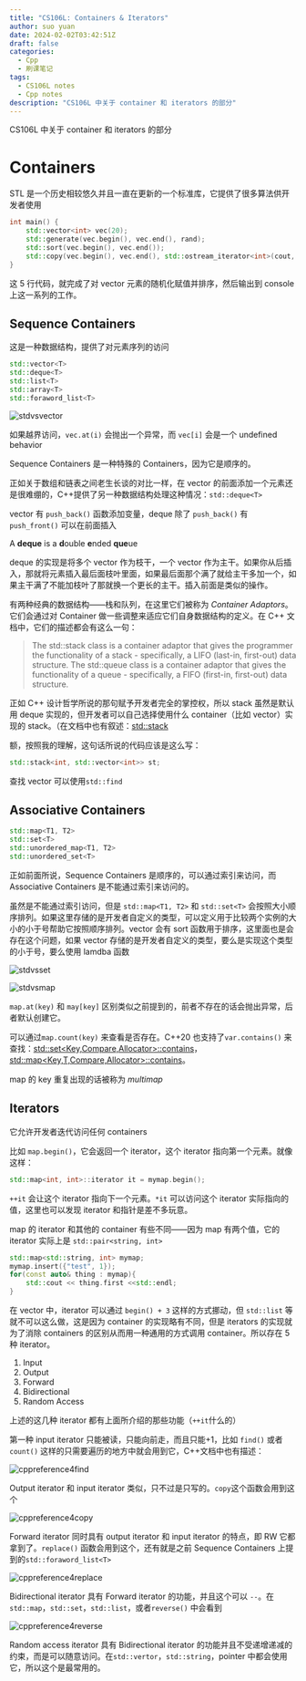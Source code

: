 ```yaml
---
title: "CS106L: Containers & Iterators"
author: suo yuan
date: 2024-02-02T03:42:51Z
draft: false
categories:
  - Cpp
  - 刷课笔记
tags:
  - CS106L notes
  - Cpp notes
description: "CS106L 中关于 container 和 iterators 的部分"
---
```


<!--more-->
CS106L 中关于 container 和 iterators 的部分
<!--more-->

# Containers

STL 是一个历史相较悠久并且一直在更新的一个标准库，它提供了很多算法供开发者使用

```cpp
int main() {
    std::vector<int> vec(20);
    std::generate(vec.begin(), vec.end(), rand);
    std::sort(vec.begin(), vec.end());
    std::copy(vec.begin(), vec.end(), std::ostream_iterator<int>(cout, "\n"));
}
```

这 5 行代码，就完成了对 vector 元素的随机化赋值并排序，然后输出到 console 上这一系列的工作。

## Sequence Containers

这是一种数据结构，提供了对元素序列的访问

```cpp
std::vector<T>
std::deque<T>
std::list<T>
std::array<T>
std::foraword_list<T>
```

![stdvsvector](/img/CS106L/stdvsvector.png)

如果越界访问，`vec.at(i)` 会抛出一个异常，而 `vec[i]` 会是一个 undefined behavior

Sequence Containers 是一种特殊的 Containers，因为它是顺序的。

正如关于数组和链表之间老生长谈的对比一样，在 vector 的前面添加一个元素还是很难绷的，C++提供了另一种数据结构处理这种情况：`std::deque<T>`

vector 有 `push_back()` 函数添加变量，deque 除了 `push_back()` 有 `push_front()` 可以在前面插入

A **deque** is a **d**ouble **e**nded **que**ue

deque 的实现是将多个 vector 作为枝干，一个 vector 作为主干。如果你从后插入，那就将元素插入最后面枝叶里面，如果最后面那个满了就给主干多加一个，如果主干满了不能加枝叶了那就换一个更长的主干。插入前面是类似的操作。

有两种经典的数据结构——栈和队列，在这里它们被称为 _Container Adaptors_。它们会通过对 Container 做一些调整来适应它们自身数据结构的定义。在 C++ 文档中，它们的描述都会有这么一句：

> The std::stack class is a container adaptor that gives the programmer the functionality of a stack - specifically, a LIFO (last-in, first-out) data structure.
> The std::queue class is a container adaptor that gives the functionality of a queue - specifically, a FIFO (first-in, first-out) data structure.

正如 C++ 设计哲学所说的那句赋予开发者完全的掌控权，所以 stack 虽然是默认用 deque 实现的，但开发者可以自己选择使用什么 container（比如 vector）实现的 stack。（在文档中也有叙述：[std::stack](https://en.cppreference.com/w/cpp/container/stack)

额，按照我的理解，这句话所说的代码应该是这么写：

```cpp
std::stack<int, std::vector<int>> st;
```

查找 vector 可以使用`std::find`

## Associative Containers

```cpp
std::map<T1, T2>
std::set<T>
std::unordered_map<T1, T2>
std::unordered_set<T>
```

正如前面所说，Sequence Containers 是顺序的，可以通过索引来访问，而 Associative Containers 是不能通过索引来访问的。

虽然是不能通过索引访问，但是 `std::map<T1, T2>` 和 `std::set<T>` 会按照大小顺序排列。如果这里存储的是开发者自定义的类型，可以定义用于比较两个实例的大小的小于号帮助它按照顺序排列。vector 会有 sort 函数用于排序，这里面也是会存在这个问题，如果 vector 存储的是开发者自定义的类型，要么是实现这个类型的小于号，要么使用 lamdba 函数

![stdvsset](/img/CS106L/stdvsset.png)

![stdvsmap](/img/CS106L/stdvsmap.png)

`map.at(key)` 和 `may[key]` 区别类似之前提到的，前者不存在的话会抛出异常，后者默认创建它。

可以通过`map.count(key)` 来查看是否存在。C++20 也支持了`var.contains()` 来查找：[std::set<Key,Compare,Allocator>::contains](https://en.cppreference.com/w/cpp/container/set/contains)，[std::map<Key,T,Compare,Allocator>::contains](https://en.cppreference.com/w/cpp/container/map/contains)。

map 的 key 重复出现的话被称为 _multimap_

## Iterators

它允许开发者迭代访问任何 containers

比如 `map.begin()`，它会返回一个 iterator，这个 iterator 指向第一个元素。就像这样：

```cpp
std::map<int, int>::iterator it = mymap.begin();
```

`++it` 会让这个 iterator 指向下一个元素。`*it` 可以访问这个 iterator 实际指向的值，这里也可以发现 iterator 和指针是差不多玩意。

map 的 iterator 和其他的 container 有些不同——因为 map 有两个值，它的 iterator 实际上是 `std::pair<string, int>`

```cpp
std::map<std::string, int> mymap;
mymap.insert({"test", 1});
for(const auto& thing : mymap){
    std::cout << thing.first <<std::endl;
}
```

在 vector 中，iterator 可以通过 `begin() + 3` 这样的方式挪动，但 `std::list` 等就不可以这么做，这是因为 container 的实现略有不同，但是 iterators 的实现就为了消除 containers 的区别从而用一种通用的方式调用 container。所以存在 5 种 iterator。

1. Input
2. Output
3. Forward
4. Bidirectional
5. Random Access

上述的这几种 iterator 都有上面所介绍的那些功能（`++it`什么的）

第一种 input iterator 只能被读，只能向前走，而且只能+1，比如 `find()` 或者 `count()` 这样的只需要遍历的地方中就会用到它，C++文档中也有描述：

![cppreference4find](/img/CS106L/cppreference4find.png)

Output iterator 和 input iterator 类似，只不过是只写的。`copy`这个函数会用到这个

![cppreference4copy](/img/CS106L/cppreference4copy.png)

Forward iterator 同时具有 output iterator 和 input iterator 的特点，即 RW 它都拿到了。`replace()` 函数会用到这个，还有就是之前 Sequence Containers 上提到的`std::foraword_list<T>`

![cppreference4replace](/img/CS106L/cppreference4replace.png)

Bidirectional iterator 具有 Forward iterator 的功能，并且这个可以 `--`。在 `std::map`，`std::set`，`std::list`，或者`reverse()` 中会看到

![cppreference4reverse](/img/CS106L/cppreference4reverse.png)

Random access iterator 具有 Bidirectional iterator 的功能并且不受递增递减的约束，而是可以随意访问。在`std::vertor`，`std::string`，pointer 中都会使用它，所以这个是最常用的。
